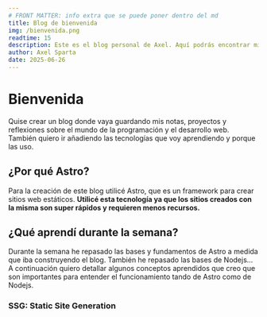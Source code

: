```yaml
---
# FRONT MATTER: info extra que se puede poner dentro del md
title: Blog de bienvenida
img: /bienvenida.png
readtime: 15
description: Este es el blog personal de Axel. Aquí podrás encontrar mis notas, proyectos y reflexiones sobre el mundo de la programación y el desarrollo web.
author: Axel Sparta
date: 2025-06-26
---
```


# Bienvenida

Quise crear un blog donde vaya guardando mis notas, proyectos y reflexiones sobre el mundo de la programación y el desarrollo web.
También quiero ir añadiendo las tecnologías que voy aprendiendo y porque las uso.

## ¿Por qué Astro?

Para la creación de este blog utilicé Astro, que es un framework para crear sitios web estáticos. **Utilicé esta tecnología ya que los sitios creados con la misma son super rápidos y requieren menos recursos.**


## ¿Qué aprendí durante la semana?

Durante la semana he repasado las bases y fundamentos de Astro a medida que iba construyendo el blog. También he repasado las bases de Nodejs...
A continuación quiero detallar algunos conceptos aprendidos que creo que son importantes para entender el funcionamiento tando de Astro como de Nodejs.

### SSG: Static Site Generation